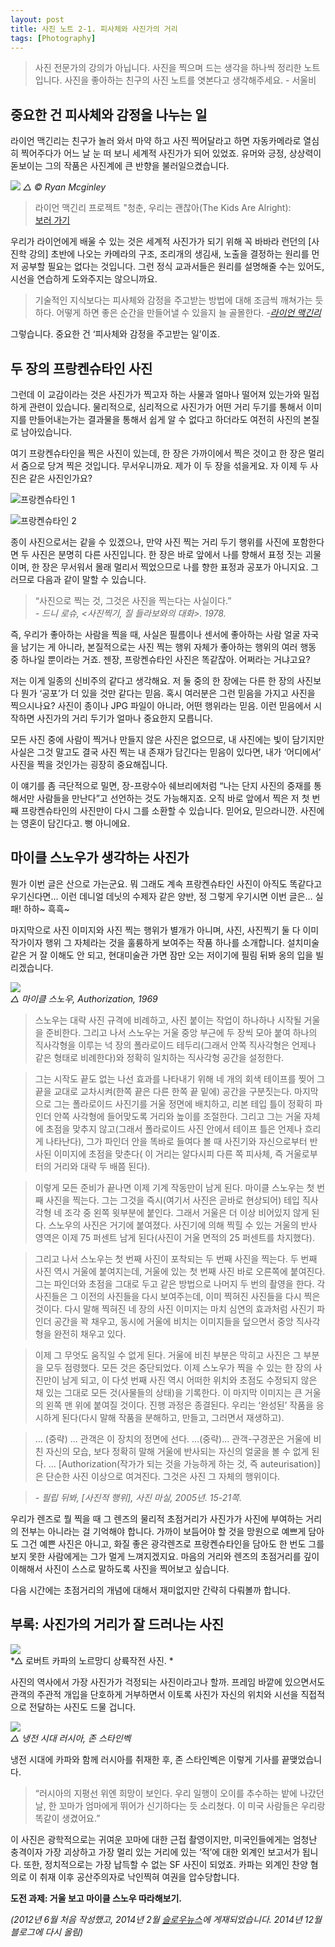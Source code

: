 ```yaml
---
layout: post
title: 사진 노트 2-1. 피사체와 사진가의 거리 
tags: [Photography] 
---
```


> 사진 전문가의 강의가 아닙니다. 사진을 찍으며 드는 생각을 하나씩 정리한 노트입니다. 사진을 좋아하는 친구의 사진 노트를 엿본다고 생각해주세요. - 서울비

<div id="toc"><p class="toc_title"></p></div>

## 중요한 건 피사체와 감정을 나누는 일

라이언 맥긴리는 친구가 놀러 와서 마약 하고 사진 찍어달라고 하면 자동카메라로 열심히 찍어주다가 어느 날 눈 떠 보니 세계적 사진가가 되어 있었죠. 유머와 긍정, 상상력이 돋보이는 그의 작품은 사진계에 큰 반향을 불러일으켰습니다.

![](https://farm9.staticflickr.com/8651/16005391685_aa75f732e7.jpg)
*△ © Ryan Mcginley*

> 라이언 맥긴리 프로젝트 "청춘, 우리는 괜찮아(The Kids Are Alright):   
>[보러 가기](http://phhfineart.com/exhibition_RyanMcginley.html)

우리가 라이언에게 배울 수 있는 것은 세계적 사진가가 되기 위해 꼭 바바라 런던의 [사진학 강의] 초반에 나오는 카메라의 구조, 조리개의 생김새, 노출을 결정하는 원리를 먼저 공부할 필요는 없다는 것입니다. 그런 정식 교과서들은 원리를 설명해줄 수는 있어도, 시선을 연습하게 도와주지는 않으니까요.

> 기술적인 지식보다는 피사체와 감정을 주고받는 방법에 대해 조금씩 깨쳐가는 듯하다. 어떻게 하면 좋은 순간을 만들어낼 수 있을지 늘 골몰한다. *-[라이언 맥긴리](http://xhine.tistory.com/2)*

그렇습니다. 중요한 건 ‘피사체와 감정을 주고받는 일’이죠.

## 두 장의 프랑켄슈타인 사진

그런데 이 교감이라는 것은 사진가가 찍고자 하는 사물과 얼마나 떨어져 있는가와 밀접하게 관련이 있습니다. 물리적으로, 심리적으로 사진가가 어떤 거리 두기를 통해서 이미지를 만들어내는가는 결과물을 통해서 쉽게 알 수 없다고 하더라도 여전히 사진의 본질로 남아있습니다.

여기 프랑켄슈타인을 찍은 사진이 있는데, 한 장은 가까이에서 찍은 것이고 한 장은 멀리서 줌으로 당겨 찍은 것입니다. 무서우니까요. 제가 이 두 장을 섞을게요. 자 이제 두 사진은 같은 사진인가요?

![프랑켄슈타인 1](https://lh4.googleusercontent.com/-C0NYFoQVoGw/VIpoH8jyHJI/AAAAAAABTcQ/9EHLzs98jg8/s0/note-6-03-1.jpg)


![프랑켄슈타인 2](https://lh4.googleusercontent.com/-C0NYFoQVoGw/VIpoH8jyHJI/AAAAAAABTcQ/9EHLzs98jg8/s0/note-6-03-1.jpg)  


종이 사진으로서는 같을 수 있겠으나, 만약 사진 찍는 거리 두기 행위를 사진에 포함한다면 두 사진은 분명히 다른 사진입니다. 한 장은 바로 앞에서 나를 향해서 표정 짓는 괴물이며, 한 장은 무서워서 몰래 멀리서 찍었으므로 나를 향한 표정과 공포가 아니지요. 그러므로 다음과 같이 말할 수 있습니다.

> “사진으로 찍는 것, 그것은 사진을 찍는다는 사실이다.”   
*- 드니 로슈, <사진찍기, 질 들라보와의 대화>. 1978.*

즉, 우리가 좋아하는 사람을 찍을 때, 사실은 필름이나 센서에 좋아하는 사람 얼굴 자국을 남기는 게 아니라, 본질적으로는 사진 찍는 행위 자체가 좋아하는 행위의 여러 행동 중 하나일 뿐이라는 거죠. 젠장, 프랑켄슈타인 사진은 똑같잖아. 어쩌라는 거냐고요?

저는 이게 일종의 신비주의 같다고 생각해요. 저 둘 중의 한 장에는 다른 한 장의 사진보다 뭔가 ‘공포’가 더 있을 것만 같다는 믿음. 혹시 여러분은 그런 믿음을 가지고 사진을 찍으시나요? 사진이 종이나 JPG 파일이 아니라, 어떤 행위라는 믿음. 이런 믿음에서 시작하면 사진가의 거리 두기가 얼마나 중요한지 모릅니다.

모든 사진 중에 사람이 찍거나 만들지 않은 사진은 없으므로, 내 사진에는 빛이 담기지만 사실은 그것 말고도 결국 사진 찍는 내 존재가 담긴다는 믿음이 있다면, 내가 ‘어디에서’ 사진을 찍을 것인가는 굉장히 중요해집니다.

이 얘기를 좀 극단적으로 밀면, 장-프랑수아 쉐브리에처럼 “나는 단지 사진의 중재를 통해서만 사람들을 만난다”고 선언하는 것도 가능해지죠. 오직 바로 앞에서 찍은 저 첫 번째 프랑켄슈타인의 사진만이 다시 그를 소환할 수 있습니다. 믿어요, 믿으라니깐. 사진에는 영혼이 담긴다고. 뻥 아니에요.

## 마이클 스노우가 생각하는 사진가

뭔가 이번 글은 산으로 가는군요. 뭐 그래도 계속 프랑켄슈타인 사진이 아직도 똑같다고 우기신다면… 이런 데니얼 데닛의 수제자 같은 양반, 정 그렇게 우기시면 이번 글은… 실패! 하하~ 흑흑~

마지막으로 사진 이미지와 사진 찍는 행위가 별개가 아니며, 사진, 사진찍기 둘 다 이미 작가이자 행위 그 자체라는 것을 훌륭하게 보여주는 작품 하나를 소개합니다. 설치미술 같은 거 잘 이해도 안 되고, 현대미술관 가면 잠만 오는 저이기에 필림 뒤봐 옹의 입을 빌리겠습니다.

![](https://lh5.googleusercontent.com/-wq08eavXw40/VIpofeuFMGI/AAAAAAABTcY/0kTF4ERADJg/s0/note-6-04.jpg)   
*△ 마이클 스노우, Autho­riza­tion, 1969*

> 스노우는 대략 사진 규격에 비례하고, 사진 붙이는 작업이 하나하나 시작될 거울을 준비한다. 그리고 나서 스노우는 거울 중앙 부근에 두 장씩 모아 붙여 하나의 직사각형을 이루는 넉 장의 폴라로이드 테두리(그래서 안쪽 직사각형은 언제나 같은 형태로 비례한다)와 정확히 일치하는 직사각형 공간을 설정한다.

> 그는 시작도 끝도 없는 나선 효과를 나타내기 위해 네 개의 회색 테이프를 찢어 그 끝을 교대로 교차시켜(한쪽 끝은 다른 한쪽 끝 밑에) 공간을 구분짓는다. 마지막으로 그는 폴라로이드 사진기를 거울 정면에 배치하고, 리본 테입 틀이 정확히 파인더 안쪽 사각형에 들어맞도록 거리와 높이를 조절한다. 그리고 그는 거울 자체에 초점을 맞추지 않고(그래서 폴라로이드 사진 안에서 테이프 틀은 언제나 흐리게 나타난다), 그가 파인더 안을 똑바로 들여다 볼 때 사진기와 자신으로부터 반사된 이미지에 초점을 맞춘다( 이 거리는 알다시피 다른 쪽 피사체, 즉 거울로부터의 거리와 대략 두 배쯤 된다).

>이렇게 모든 준비가 끝나면 이제 기계 작동만이 남게 된다. 마이클 스노우는 첫 번째 사진을 찍는다. 그는 그것을 즉시(여기서 사진은 곧바로 현상되어) 테입 직사각형 네 조각 중 왼쪽 윗부분에 붙인다. 그래서 거울은 더 이상 비어있지 않게 된다. 스노우의 사진은 거기에 붙여졌다. 사진기에 의해 찍힐 수 있는 거울의 반사 영역은 이제 75 퍼센트 남게 된다(사진이 거울 면적의 25 퍼센트를 차지했다).

> 그리고 나서 스노우는 첫 번째 사진이 포착되는 두 번째 사진을 찍는다. 두 번째 사진 역시 거울에 붙여지는데, 거울에 있는 첫 번째 사진 바로 오른쪽에 붙여진다. 그는 파인더와 초점을 그대로 두고 같은 방법으로 나머지 두 번의 촬영을 한다. 각 사진들은 그 이전의 사진들을  다시 보여주는데, 이미 찍혀진 사진들을 다시 찍은 것이다. 다시 말해 찍혀진 네 장의 사진 이미지는 마치 심연의 효과처럼 사진기 파인더 공간을 꽉 채우고, 동시에 거울에 비치는 이미지들을 덮으면서 중앙 직사각형을 완전히 채우고 있다.

> 이제 그 무엇도 움직일 수 없게 된다. 거울에 비친 부분은 막히고 사진은 그 부분을 모두 점령했다. 모든 것은 중단되었다. 이제 스노우가 찍을 수 있는 한 장의 사진만이 남게 되고, 이 다섯 번째 사진 역시 어떠한 위치와 초점도 수정되지 않은 채 있는 그대로 모든 것(사물들의 상태)을 기록한다. 이 마지막 이미지는 큰 거울의 왼쪽 맨 위에 붙여질 것이다. 진행 과정은 종결된다. 우리는 ‘완성된’ 작품을 응시하게 된다(다시 말해 작품을 분해하고, 만들고, 그러면서 재생하고).

> … (중략) … 관객은 이 장치의 정면에 선다. …(중략)… 관객-구경꾼은 거울에 비친 자신의 모습, 보다 정확히 말해 거울에 반사되는 자신의 얼굴을 볼 수 없게 된다. … [Authorization(작가가 되는 것을 가능하게 하는 것, 즉 auteurisation)]은 단순한 사진 이상으로 여겨진다. 그것은 사진 그 자체의 행위이다.

> *\- 필립 뒤봐, [사진적 행위], 사진 마실, 2005년. 15-21쪽.*

우리가 렌즈로 뭘 찍을 때 그 렌즈의 물리적 초점거리가 사진가가 사진에 부여하는 거리의 전부는 아니라는 걸 기억해야 합니다. 가까이 보듬어야 할 것을 망원으로 예쁘게 담아도 그건 예쁜 사진은 아니고, 화질 좋은 광각렌즈로 프랑켄슈타인을 담아도 한 번도 그를 보지 못한 사람에게는 그가 멀게 느껴지겠지요. 마음의 거리와 렌즈의 초점거리를 깊이 이해해서 사진이 스스로 말하도록 사진을 찍어보고 싶습니다.

다음 시간에는 초점거리의 개념에 대해서 재미없지만 간략히 다뤄볼까 합니다.

## 부록: 사진가의 거리가 잘 드러나는 사진

![](https://lh5.googleusercontent.com/-X1v5DRo7hTc/VIpo_HT23eI/AAAAAAABTco/RbrR8-ir6VY/s0/note-6-05.jpg)   
*△ 로버트 카파의 노르망디 상륙작전 사진. *

사진의 역사에서 가장 사진가가 걱정되는 사진이라고나 할까. 프레임 바깥에 있으면서도 관객의 주관적 개입을 단호하게 거부하면서 이토록 사진가 자신의 위치와 시선을 직접적으로 전달하는 사진도 드물 겁니다.


![](https://lh4.googleusercontent.com/-xM0gEasKhEE/VIpo5UeEXyI/AAAAAAABTcg/KshOrueSja8/s0/note-6-06.jpg)   
*△ 냉전 시대 러시아, 존 스타인벡*

냉전 시대에 카파와 함께 러시아를 취재한 후, 존 스타인벡은 이렇게 기사를 끝맺었습니다. 

> “러시아의 지평선 위엔 희망이 보인다. 우리 일행이 오이를 추수하는 밭에 나갔던 날, 한 꼬마가 엄마에게 뛰어가 신기하다는 듯 소리쳤다. 이 미국 사람들은 우리랑 똑같이 생겼어요.”

이 사진은 광학적으로는 귀여운 꼬마에 대한 근접 촬영이지만, 미국인들에게는 엄청난 충격이자 가장 괴상하고 가장 멀리 있는 거리에 있는 ‘적’에 대한 외계인 보고서가 됩니다. 또한, 정치적으로는 가장 납득할 수 없는 SF 사진이 되었죠. 카파는 외계인 찬양 혐의로 이 취재 이후 공산주의자로 낙인찍혀 여권을 압수당합니다.

**도전 과제: 거울 보고 마이클 스노우 따라해보기.**

*(2012년 6월 처음 작성했고, 2014년 2월 [슬로우뉴스](http://slownews.kr/20414)에 게재되었습니다. 2014년 12월 블로그에 다시 올림)*
